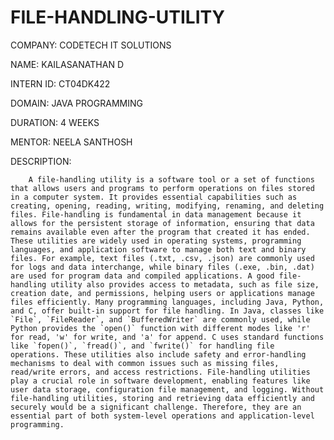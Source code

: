 # FILE-HANDLING-UTILITY

  COMPANY: CODETECH IT SOLUTIONS

  NAME: KAILASANATHAN D

  INTERN ID: CT04DK422

  DOMAIN: JAVA PROGRAMMING

  DURATION: 4 WEEKS

  MENTOR: NEELA SANTHOSH

  DESCRIPTION:

        A file-handling utility is a software tool or a set of functions that allows users and programs to perform operations on files stored in a computer system. It provides essential capabilities such as creating, opening, reading, writing, modifying, renaming, and deleting files. File-handling is fundamental in data management because it allows for the persistent storage of information, ensuring that data remains available even after the program that created it has ended. These utilities are widely used in operating systems, programming languages, and application software to manage both text and binary files. For example, text files (.txt, .csv, .json) are commonly used for logs and data interchange, while binary files (.exe, .bin, .dat) are used for program data and compiled applications. A good file-handling utility also provides access to metadata, such as file size, creation date, and permissions, helping users or applications manage files efficiently. Many programming languages, including Java, Python, and C, offer built-in support for file handling. In Java, classes like `File`, `FileReader`, and `BufferedWriter` are commonly used, while Python provides the `open()` function with different modes like 'r' for read, 'w' for write, and 'a' for append. C uses standard functions like `fopen()`, `fread()`, and `fwrite()` for handling file operations. These utilities also include safety and error-handling mechanisms to deal with common issues such as missing files, read/write errors, and access restrictions. File-handling utilities play a crucial role in software development, enabling features like user data storage, configuration file management, and logging. Without file-handling utilities, storing and retrieving data efficiently and securely would be a significant challenge. Therefore, they are an essential part of both system-level operations and application-level programming.
